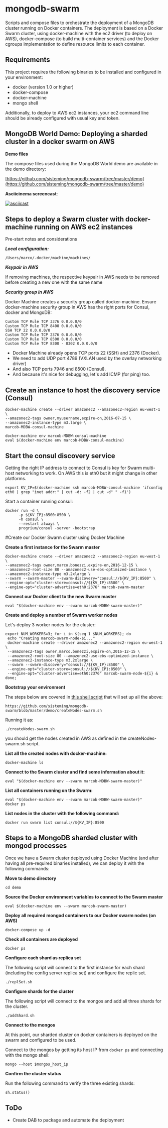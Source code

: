 mongodb-swarm
===========

Scripts and compose files to orchestrate the deployment of a MongoDB cluster running on Docker containers. The deployment is based on a Docker Swarm cluster, using docker-machine with the ec2 driver (to deploy on AWS), docker-compose (to build multi-container services) and the Docker cgroups implementation to define resource limits to each container.


Requirements
-----

This project requires the following binaries to be installed and configured in your environment:

* docker (version 1.0 or higher)
* docker-compose
* docker-machine
* mongo shell 

Additionally, to deploy to AWS ec2 instances, your ec2 command line should be already configured with usual key and token.

MongoDB World Demo: Deploying a sharded cluster in a docker swarm on AWS
-----

**Demo files**

The compose files used during the MongoDB World demo are available in the demo directory:

[https://github.com/sisteming/mongodb-swarm/tree/master/demo](https://github.com/sisteming/mongodb-swarm/tree/master/demo)


**Asciicinema screencast**:

[![asciicast](https://asciinema.org/a/5ve3u32kh4q65j5pl2iztjwzv.png)](https://asciinema.org/a/5ve3u32kh4q65j5pl2iztjwzv)


Steps to deploy a Swarm cluster with docker-machine running on AWS ec2 instances 
-----

Pre-start notes and considerations

***Local configuration:***

	/Users/marco/.docker/machine/machines/
	
***Keypair in AWS***

If removing machines, the respective keypair in AWS needs to be removed before creating a new one with the same name
	
***Security group in AWS***

Docker Machine creates a security group called docker-machine. Ensure docker-machine security group in AWS has the right ports for Consul, docker and MongoDB:

	Custom TCP Rule TCP 3376 0.0.0.0/0
	Custom TCP Rule TCP 8400 0.0.0.0/0
	SSH TCP 22 0.0.0.0/0
	Custom TCP Rule TCP 2376 0.0.0.0/0
	Custom TCP Rule TCP 8500 0.0.0.0/0
	Custom TCP Rule TCP 8300 - 8302 0.0.0.0/0

* Docker Machine already opens TCP ports 22 (SSH) and 2376 (Docker).
* We need to add UDP port 4789 (VXLAN used by the overlay networking driver)
* And also TCP ports 7946 and 8500 (Consul).
* And because it's nice for debugging, let's add ICMP (for ping) too.

Create an instance to host the discovery service (Consul)
-----
	docker-machine create --driver amazonec2 --amazonec2-region eu-west-1 \
	--amazonec2-tags owner,myusername,expire-on,2016-07-15 \
	--amazonec2-instance-type m3.large \
	marcob-MDBW-consul-machine

	docker-machine env marcob-MDBW-consul-machine
	eval $(docker-machine env marcob-MDBW-consul-machine)


Start the consul discovery service
-----
Getting the right IP address to connect to Consul is key for Swarm multi-host networking to work. On AWS this is eth0 but it might change in other platforms.

	export KV_IP=$(docker-machine ssh marcob-MDBW-consul-machine 'ifconfig eth0 | grep "inet addr:" | cut -d: -f2 | cut -d" " -f1')
	
Start a container running consul:	
	
	docker run -d \
	      -p ${KV_IP}:8500:8500 \
	      -h consul \
	      --restart always \
	      progrium/consul -server -bootstrap


#Create our Docker Swarm cluster using Docker Machine

**Create a first instance for the Swarm master**

	docker-machine create --driver amazonec2 --amazonec2-region eu-west-1 \
	--amazonec2-tags owner,marco.bonezzi,expire-on,2016-12-15 \
	--amazonec2-root-size 80 --amazonec2-use-ebs-optimized-instance \
	--amazonec2-instance-type m3.2xlarge \
	--swarm --swarm-master --swarm-discovery="consul://${KV_IP}:8500" \
	--engine-opt="cluster-store=consul://${KV_IP}:8500" \
	--engine-opt="cluster-advertise=eth0:2376" marcob-swarm-master


**Connect our Docker client to the new Swarm master**

	eval "$(docker-machine env --swarm marcob-MDBW-swarm-master)"


**Create and deploy a number of Swarm worker nodes**

Let's deploy 3 worker nodes for the cluster:

	export NUM_WORKERS=3; for i in $(seq 1 $NUM_WORKERS); do
     echo "Creating marcob-swarm-node-$i..."
     docker-machine create --driver amazonec2 --amazonec2-region eu-west-1 \
     --amazonec2-tags owner,marco.bonezzi,expire-on,2016-12-15 \
     --amazonec2-root-size 80 --amazonec2-use-ebs-optimized-instance \
     --amazonec2-instance-type m3.2xlarge \
     --swarm --swarm-discovery="consul://${KV_IP}:8500" \
     --engine-opt="cluster-store=consul://${KV_IP}:8500" \
     --engine-opt="cluster-advertise=eth0:2376" marcob-swarm-node-${i} &
	done;


**Bootstrap your environment**

The steps below are covered in [this shell script](https://github.com/sisteming/mongodb-swarm/blob/master/demo/createNodes-swarm.sh) that will set up all the above:

	https://github.com/sisteming/mongodb-swarm/blob/master/demo/createNodes-swarm.sh
	
Running it as:

	./createNodes-swarm.sh
	
you should get the nodes created in AWS as defined in the createNodes-swarm.sh script.

**List all the created nodes with docker-machine:**

	docker-machine ls

**Connect to the Swarm cluster and find some information about it:**

	eval "$(docker-machine env --swarm marcob-MDBW-swarm-master)"
	
**List all containers running on the Swarm:**

	eval "$(docker-machine env --swarm marcob-MDBW-swarm-master)"
	docker ps

**List nodes in the cluster with the following command:**

	docker run swarm list consul://${KV_IP}:8500

Steps to a MongoDB sharded cluster with mongod processes
-----
Once we have a Swarm cluster deployed using Docker Machine (and after having all pre-required binaries installed), we can deploy it with the following commands:

**Move to demo directory**

	cd demo

**Source the Docker environment variables to connect to the Swarm master**	

	eval $(docker-machine env --swarm marcob-swarm-master)

**Deploy all required mongod containers to our Docker swarm nodes (on AWS)**

	docker-compose up -d
	
**Check all containers are deployed**

	docker ps

**Configure each shard as replica set**

The following script will connect to the first instance for each shard (including the config server replica set) and configure the replic set.

	./replSet.sh

**Configure shards for the cluster**

The following script will connect to the mongos and add all three shards for the cluster.

	./addShard.sh

**Connect to the mongos**

At this point, our sharded cluster on docker containers is deployed on the swarm and configured to be used.

Connect to the mongos by getting its host IP from `docker ps` and connecting with the mongo shell:

	mongo --host $mongos_host_ip 

**Confirm the cluster status**

Run the following command to verify the three existing shards:

	sh.status()
	
ToDo
----	
- Create DAB to package and automate the deployment
